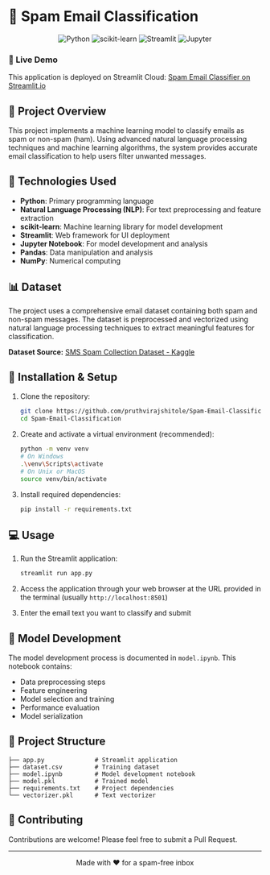 # 📧 Spam Email Classification

<div align="center">
  <img src="https://img.shields.io/badge/Python-3776AB?style=for-the-badge&logo=python&logoColor=white" alt="Python"/>
  <img src="https://img.shields.io/badge/scikit--learn-F7931E?style=for-the-badge&logo=scikit-learn&logoColor=white" alt="scikit-learn"/>
  <img src="https://img.shields.io/badge/Streamlit-FF4B4B?style=for-the-badge&logo=streamlit&logoColor=white" alt="Streamlit"/>
  <img src="https://img.shields.io/badge/Jupyter-F37626.svg?&style=for-the-badge&logo=Jupyter&logoColor=white" alt="Jupyter"/>
</div>

### 🔗 Live Demo
This application is deployed on Streamlit Cloud: [Spam Email Classifier on Streamlit.io](https://spam-email-classification-using-ml.streamlit.app/)

## 🎯 Project Overview

This project implements a machine learning model to classify emails as spam or non-spam (ham). Using advanced natural language processing techniques and machine learning algorithms, the system provides accurate email classification to help users filter unwanted messages.

## 🔧 Technologies Used

- **Python**: Primary programming language
- **Natural Language Processing (NLP)**: For text preprocessing and feature extraction
- **scikit-learn**: Machine learning library for model development
- **Streamlit**: Web framework for UI deployment
- **Jupyter Notebook**: For model development and analysis
- **Pandas**: Data manipulation and analysis
- **NumPy**: Numerical computing

## 📊 Dataset

The project uses a comprehensive email dataset containing both spam and non-spam messages. The dataset is preprocessed and vectorized using natural language processing techniques to extract meaningful features for classification.

**Dataset Source:** [SMS Spam Collection Dataset - Kaggle](https://www.kaggle.com/datasets/uciml/sms-spam-collection-dataset)

## 🚀 Installation & Setup

1. Clone the repository:
   ```bash
   git clone https://github.com/pruthvirajshitole/Spam-Email-Classification.git
   cd Spam-Email-Classification
   ```

2. Create and activate a virtual environment (recommended):
   ```bash
   python -m venv venv
   # On Windows
   .\venv\Scripts\activate
   # On Unix or MacOS
   source venv/bin/activate
   ```

3. Install required dependencies:
   ```bash
   pip install -r requirements.txt
   ```

## 💻 Usage

1. Run the Streamlit application:
   ```bash
   streamlit run app.py
   ```

2. Access the application through your web browser at the URL provided in the terminal (usually `http://localhost:8501`)

3. Enter the email text you want to classify and submit

## 🔬 Model Development

The model development process is documented in `model.ipynb`. This notebook contains:
- Data preprocessing steps
- Feature engineering
- Model selection and training
- Performance evaluation
- Model serialization

## 📁 Project Structure

```
├── app.py              # Streamlit application
├── dataset.csv         # Training dataset
├── model.ipynb         # Model development notebook
├── model.pkl           # Trained model
├── requirements.txt    # Project dependencies
└── vectorizer.pkl      # Text vectorizer
```

## 🤝 Contributing

Contributions are welcome! Please feel free to submit a Pull Request.

---
<div align="center">
Made with ❤️ for a spam-free inbox
</div>
